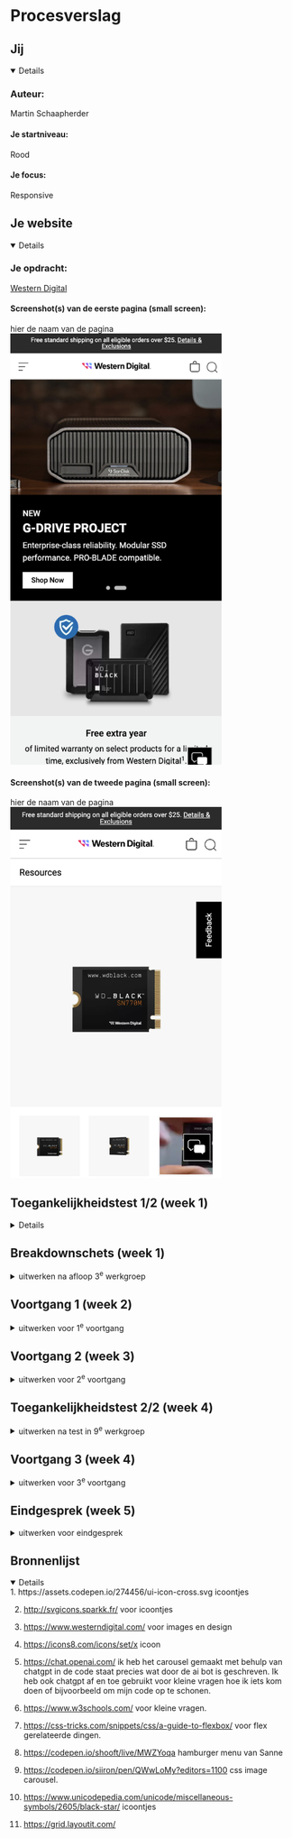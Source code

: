 # Procesverslag

## Jij

<details open>

  ### Auteur:
  Martin Schaapherder

  #### Je startniveau:
  Rood

  #### Je focus:
  Responsive
 
</details>





## Je website

<details open>

  ### Je opdracht:
  [Western Digital](https://www.westerndigital.com/)

  #### Screenshot(s) van de eerste pagina (small screen): 
  hier de naam van de pagina  
  <img src="readme-images/afbeelding-homepagina.png" width="375px" alt="omschrijving van de pagina">

  #### Screenshot(s) van de tweede pagina (small screen):
  hier de naam van de pagina  
  <img src="readme-images/afbeelding-2depagina.png" width="375px" alt="omschrijving van de pagina">
 
</details>



## Toegankelijkheidstest 1/2 (week 1)

<details>


  ### Bevindingen
  Lijst met je bevindingen die in de test naar voren kwamen:

  Headings worden duidelijk uitgesproken en zijn goed te navigeren.
  
  Links van producten zijn erg duidelijk er wordt gezegd welk product het om gaat en hoeveel het kost.
  
  Learn more links geven ook aan waar de Learn more link over gaat.
  

</details>



## Breakdownschets (week 1)

<details>
  <summary>uitwerken na afloop 3<sup>e</sup> werkgroep</summary>

  ### de hele pagina: 
  <img src="readme-images/breakdownwebsite.jpg" width="375px" alt="breakdown van de hele pagina">

</details>





## Voortgang 1 (week 2)

<details>
  <summary>uitwerken voor 1<sup>e</sup> voortgang</summary>

  ### Stand van zaken

  Ik heb een klein beginnetje kunnen maken maar nog niet zoveel als ik wou door gebrek aan tijd.
  Ik ben bezig geweest met de fonts goed te krijgen en wat html structuur maar dat is nog niet helemaal af/gelukt.

  fotos komen nog


  ### Agenda voor meeting
 

  Punten per student uit mijn groepje

  Martin

  - Maakt het uit wat voor soort bestand een afbeelding is? (Ex. png svg jpg webp)
  - Hoe hou ik dit icoontje altijd de zelfde plek in het scherm
  - hoe zorg ik dat iets verdwijnt als ik scroll
  - Welke waardes zijn het handigst om te gebruiken als je alles responsive wil houden?

  Rosalie

  - hoe laat ik een uitklapmenu groeien
  - hoe vergroot ik een image binnen een bepaalde box zonder dat die er buiten komt

  Leanne

  - hoe maak je de afbeelding van het logo een hidden H1 in de HTML?
  - Moet er voor de ul een nav?
  - bij H2 "populair" waar doe je een img tag?
  - Hoe schrijf ik een bepaald stukje van de HTML van de footer?

  Chimene

  - Hoe kan ik knoppen/afbeeldingen juist downloaden van de website
  - Hoe kan ik het lettertype van mijn website nu in mijn css krijgen
  - Maakt het uit of je png gebruikt of moet je svg gebruiken
  - Meerdere links stylen tegelijk in css. doe ik nu met classes, maar kan dit ook makkelijker

  Kim

  - Hoe maak je een pauze knop voor een carrousel?  
  - Hoe maak ik de gekleurde ronde onderkanten bij de sections?
  - Hoe loop je een animatie? 
  - Waarvoor mocht je nou precies wel een class voor gebruiken?



  ### Verslag van meeting
  hier na afloop snel de uitkomsten van de meeting vastleggen

  - punt 1
  - punt 2
  - nog een punt
  - ...

</details>





## Voortgang 2 (week 3)

<details>
  <summary>uitwerken voor 2<sup>e</sup> voortgang</summary>

  ### Stand van zaken
  hier dit ging goed & dit was lastig (neem ook screenshots op van delen van je website en code)


  ### Agenda voor meeting
  
  Martin

- Hoe krijg ik dit icoon helemaal links
- Hoe maak ik dit carousel
- Hoe is dit handig om te maken met grid.
- Moeten alle buttons naar iets leiden?


  Rosalie
  
- hoe krijg ik mijn text over een header
- hoe laat ik mijn uitklapmenu groeien

  Leanne

  - hoe maak je de afbeelding van het logo een hidden H1 in de HTML?
  - Moet er voor de ul een nav?
  - bij H2 "populair" waar doe je een img tag?
  - Hoe schrijf ik een bepaald stukje van de HTML van de footer?

  Chimene

- Hoe connect ik mijn tweede CSS bestand juist aan de html?
- Mijn nav werkt niet :(
- Hoe doe ik ook alweer het juiste lettertype importeren?
- Hoe verwijder je iets op Github?

  Kim

 - Lettertype toepassen werkt niet bij de  H2 (?)
  - background-size: cover; geeft error aan?
  - Hoe fix ik de nav button


  ### Verslag van meeting

- ik ben goed geholpen door de student assistenten en ik kan weer verde met coderen.

</details>





## Toegankelijkheidstest 2/2 (week 4)

<details>
  <summary>uitwerken na test in 9<sup>e</sup> werkgroep</summary>

  ### Bevindingen
  Lijst met je bevindingen die in de test naar voren kwamen (geef ook aan wat er verbeterd is):

</details>





## Voortgang 3 (week 4)

<details>
  <summary>uitwerken voor 3<sup>e</sup> voortgang</summary>

  ### Stand van zaken
  hier dit ging goed & dit was lastig (neem ook screenshots op van delen van je website en code)


  ### Agenda voor meeting
  
 Martin

- Hoe zorg ik ervoor dat de nav bar blijft staan
- Mag ik hier classes gebruiken?
- Gebruik van pixels


  Rosalie
  
- 

  Leanne

- Het juiste lettertype werkt niet
- Hoe doe je de zoekbalk in de header een rij naar onder
- Hoe zet ik de H2 en A (Tickets) op de goede positie
- Hoe verander ik volgorde van afbeelding + plaatje? Met flex? Bij “Uitgelicht”
- Het paarse lijntje onder “Recent bekeken” en “Populair” hoe kan ik dat het beste doen?

  Chimene

- meer uitleg over @media Queries. 
- wil een border om mijn element, maar ik krijg het niet voor elkaar.
- Jusitify conent lijkt niet te werken 
- Hoe krijg ik een afbeelding links en tekst rechts met flex? 

  Kim

- Hoe fix ik de padding bij de icoontjes in de NAV?
- Hoe voeg ik een to top button toe
- Hoe zat het ook en weer met de 2e pagina en de stylesheets?
- -webkit-background-clip: text; geeft een error, is dat OK?
- Waar kan ik het beste terecht als ik hierna tegen problemen oploop met Javascript?

  ### Verslag van meeting
  hier na afloop snel de uitkomsten van de meeting vastleggen

  - punt 1
  - punt 2
  - nog een punt
  - ...

</details>





## Eindgesprek (week 5)

<details>
  <summary>uitwerken voor eindgesprek</summary>

  ### Je uitkomst - karakteristiek screenshots:
  <img src="readme-images/dummy-plaatje.jpg" width="375px" alt="uitomst opdracht 1">


  ### Dit ging goed/Heb ik geleerd: 
  Korte omschrijving met plaatjes

  <img src="readme-images/dummy-plaatje.jpg" width="375px" alt="top">


  ### Dit was lastig/Is niet gelukt:
  Korte omschrijving met plaatjes

  <img src="readme-images/dummy-plaatje.jpg" width="375px" alt="bummer">
</details>





## Bronnenlijst

<details open>
 1. https://assets.codepen.io/274456/ui-icon-cross.svg icoontjes

 2. http://svgicons.sparkk.fr/ voor icoontjes

 3. https://www.westerndigital.com/ voor images en design

 4. https://icons8.com/icons/set/x icoon
    
 6. https://chat.openai.com/ ik heb het carousel gemaakt met behulp van chatgpt in de code staat precies wat door de ai bot is geschreven. Ik heb ook chatgpt af en toe gebruikt voor kleine vragen hoe ik iets kom doen of bijvoorbeeld om mijn code op te schonen.
  
 8. https://www.w3schools.com/ voor kleine vragen.
    
 9. https://css-tricks.com/snippets/css/a-guide-to-flexbox/ voor flex gerelateerde dingen.

 10. https://codepen.io/shooft/live/MWZYoqa hamburger menu van Sanne

 11. https://codepen.io/siiron/pen/QWwLoMy?editors=1100 css image carousel.

 12. https://www.unicodepedia.com/unicode/miscellaneous-symbols/2605/black-star/ icoontjes

 13. https://grid.layoutit.com/
  
</details>

